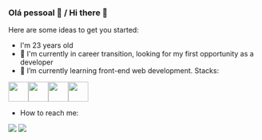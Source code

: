 ### Olá pessoal 👋 / Hi there 👋


Here are some ideas to get you started:
- I'm 23 years old
- 🔭 I'm currently in career transition, looking for my first opportunity as a developer
- 🌱 I’m currently learning front-end web development. Stacks:

<img src="https://cdn.jsdelivr.net/gh/devicons/devicon/icons/javascript/javascript-plain.svg" width="40" height="40"/><img src="https://cdn.jsdelivr.net/gh/devicons/devicon/icons/html5/html5-plain-wordmark.svg" width="40" height="40"/><img src="https://cdn.jsdelivr.net/gh/devicons/devicon/icons/css3/css3-plain-wordmark.svg" width="40" height="40"/><img src="https://cdn.jsdelivr.net/gh/devicons/devicon/icons/git/git-original.svg" width="40" height="40"/>
           

- How to reach me:

<a href="https://www.linkedin.com/in/carlosreiker/" target="_blank"><img src="https://img.shields.io/badge/LinkedIn-0077B5?style=for-the-badge&logo=linkedin&logoColor=white"></a> <a href="https://www.instagram.com/_careikr/" target="_blank"><img src="https://img.shields.io/badge/Instagram-E4405F?style=for-the-badge&logo=instagram&logoColor=white"></a>


<div>
<a href="https://github.com/Carlos-Reiker">
</div>


